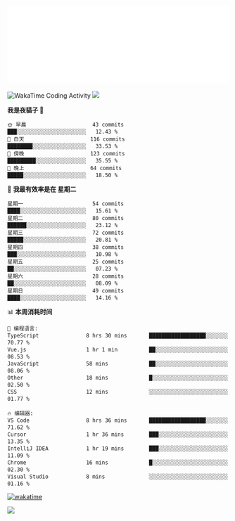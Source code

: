 <p align="center">
  <img src="./assets/header.svg" />
</p>

![WakaTime Coding Activity](https://wakatime.com/share/@shenlyy/0d1e8abb-ce3a-49e5-9f20-7ad39caba41f.svg)
![](https://github-readme-stats.ykrazy.top/api?username=shenlye&show_icons=true&include_all_commits=true&hide=contribs&theme=github_dark_dimmed&rank_icon=github)
<!--START_SECTION:waka-->
**我是夜猫子 🦉** 

```text
🌞 早晨                     43 commits          ███░░░░░░░░░░░░░░░░░░░░░░   12.43 % 
🌆 白天                     116 commits         ████████░░░░░░░░░░░░░░░░░   33.53 % 
🌃 傍晚                     123 commits         █████████░░░░░░░░░░░░░░░░   35.55 % 
🌙 晚上                     64 commits          █████░░░░░░░░░░░░░░░░░░░░   18.50 % 
```
📅 **我最有效率是在 星期二** 

```text
星期一                      54 commits          ████░░░░░░░░░░░░░░░░░░░░░   15.61 % 
星期二                      80 commits          ██████░░░░░░░░░░░░░░░░░░░   23.12 % 
星期三                      72 commits          █████░░░░░░░░░░░░░░░░░░░░   20.81 % 
星期四                      38 commits          ███░░░░░░░░░░░░░░░░░░░░░░   10.98 % 
星期五                      25 commits          ██░░░░░░░░░░░░░░░░░░░░░░░   07.23 % 
星期六                      28 commits          ██░░░░░░░░░░░░░░░░░░░░░░░   08.09 % 
星期日                      49 commits          ████░░░░░░░░░░░░░░░░░░░░░   14.16 % 
```


📊 **本周消耗时间** 

```text
💬 编程语言: 
TypeScript               8 hrs 30 mins       ██████████████████░░░░░░░   70.77 % 
Vue.js                   1 hr 1 min          ██░░░░░░░░░░░░░░░░░░░░░░░   08.53 % 
JavaScript               58 mins             ██░░░░░░░░░░░░░░░░░░░░░░░   08.06 % 
Other                    18 mins             █░░░░░░░░░░░░░░░░░░░░░░░░   02.50 % 
CSS                      12 mins             ░░░░░░░░░░░░░░░░░░░░░░░░░   01.77 % 

🔥 编辑器: 
VS Code                  8 hrs 36 mins       ██████████████████░░░░░░░   71.62 % 
Cursor                   1 hr 36 mins        ███░░░░░░░░░░░░░░░░░░░░░░   13.35 % 
IntelliJ IDEA            1 hr 19 mins        ███░░░░░░░░░░░░░░░░░░░░░░   11.09 % 
Chrome                   16 mins             █░░░░░░░░░░░░░░░░░░░░░░░░   02.30 % 
Visual Studio            8 mins              ░░░░░░░░░░░░░░░░░░░░░░░░░   01.16 % 
```


<!--END_SECTION:waka-->
[![wakatime](https://wakatime.com/badge/user/2bfdbfb0-5de3-4182-b0bb-f199ef612eb4.svg?style=flat-square)](https://wakatime.com/@2bfdbfb0-5de3-4182-b0bb-f199ef612eb4)

![](https://github-readme-stats.ykrazy.top/api/wakatime?username=shenlyy&theme=github_dark_dimmed)